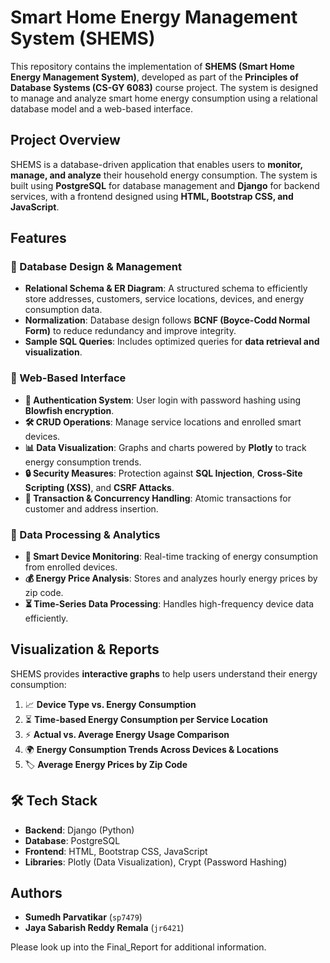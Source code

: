 # Smart Home Energy Management System (SHEMS)

This repository contains the implementation of **SHEMS (Smart Home Energy Management System)**, developed as part of the **Principles of Database Systems (CS-GY 6083)** course project. The system is designed to manage and analyze smart home energy consumption using a relational database model and a web-based interface.

## Project Overview

SHEMS is a database-driven application that enables users to **monitor, manage, and analyze** their household energy consumption. The system is built using **PostgreSQL** for database management and **Django** for backend services, with a frontend designed using **HTML, Bootstrap CSS, and JavaScript**.

## Features

### 🔹 Database Design & Management
- **Relational Schema & ER Diagram**: A structured schema to efficiently store addresses, customers, service locations, devices, and energy consumption data.
- **Normalization**: Database design follows **BCNF (Boyce-Codd Normal Form)** to reduce redundancy and improve integrity.
- **Sample SQL Queries**: Includes optimized queries for **data retrieval and visualization**.

### 🔹 Web-Based Interface
- **🔑 Authentication System**: User login with password hashing using **Blowfish encryption**.
- **🛠 CRUD Operations**: Manage service locations and enrolled smart devices.
- **📊 Data Visualization**: Graphs and charts powered by **Plotly** to track energy consumption trends.
- **🔒 Security Measures**: Protection against **SQL Injection**, **Cross-Site Scripting (XSS)**, and **CSRF Attacks**.
- **🔄 Transaction & Concurrency Handling**: Atomic transactions for customer and address insertion.

### 🔹 Data Processing & Analytics
- **📡 Smart Device Monitoring**: Real-time tracking of energy consumption from enrolled devices.
- **💰 Energy Price Analysis**: Stores and analyzes hourly energy prices by zip code.
- **⏳ Time-Series Data Processing**: Handles high-frequency device data efficiently.

## Visualization & Reports

SHEMS provides **interactive graphs** to help users understand their energy consumption:

1. 📈 **Device Type vs. Energy Consumption**
2. ⏳ **Time-based Energy Consumption per Service Location**
3. ⚡ **Actual vs. Average Energy Usage Comparison**
4. 🌍 **Energy Consumption Trends Across Devices & Locations**
5. 🏷 **Average Energy Prices by Zip Code**

## 🛠 Tech Stack

- **Backend**: Django (Python)
- **Database**: PostgreSQL
- **Frontend**: HTML, Bootstrap CSS, JavaScript
- **Libraries**: Plotly (Data Visualization), Crypt (Password Hashing)

## Authors

- **Sumedh Parvatikar** (`sp7479`)
- **Jaya Sabarish Reddy Remala** (`jr6421`)

Please look up into the Final_Report for additional information.

